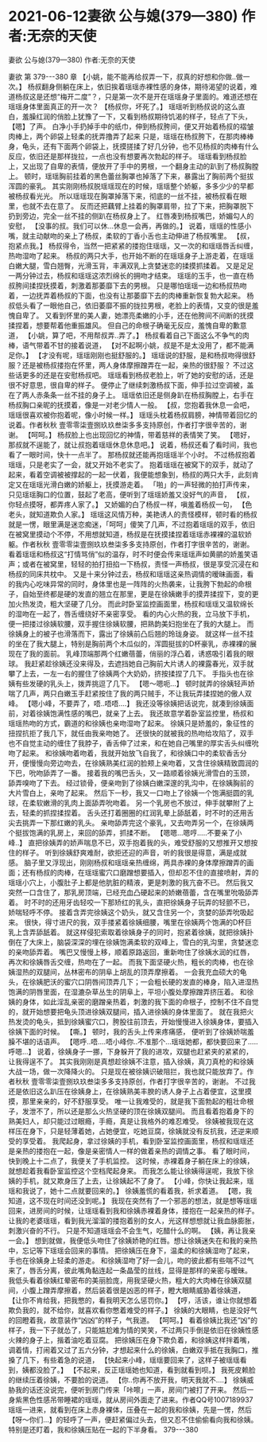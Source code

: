 # 2021-06-12妻欲 公与媳(379—380) 作者:无奈的天使



妻欲 公与媳(379—380) 作者:无奈的天使



妻欲 第 379---380 章
【小姚，能不能再给叔弄一下，叔真的好想和你做..做一次。】 杨叔翻身侧躺在床上，依旧挨着瑶瑶赤裸性感的身体，期待渴望的说着，难道杨叔这是还想“梅开二度”？，只是第一次不是开在瑶瑶身子里面的。难道还想在瑶瑶身体里面真正的开一次？
【杨叔你，坏死了。】 瑶瑶听到杨叔说的这么直白，羞臊红润的俏脸上犹豫了一下，又看到杨叔期待饥渴的样子，轻点了下头， 【嗯】了声。 白净小手扔掉手中的纸巾，伸到杨叔胯间，便又开始着杨叔的褶皱肉棒上，两个卵袋上轻柔的抚弄撸弄了起来  只是，瑶瑶在杨叔胯下，在那肉棒棒身，龟头，还有下面两个卵袋上，抚摸搓揉了好几分钟，也不见杨叔的肉棒有什么反应，依旧还是那样拢拉，一点也没有想要再次勃起的样子。
瑶瑶看到杨叔脸上，又出现了自卑的表情，便放开了手中的男根，一个翻身主动的趴到了杨叔胸膛上。 顿时，瑶瑶胸前挂着的黑色蕾丝胸罩也掉落了下来，暴露出了胸前两个挺拔浑圆的豪乳。
其实刚刚杨叔脱瑶瑶现在的时候，瑶瑶整个娇躯，多多少少的早都被杨叔看光光。 所以瑶瑶现在胸罩掉落下来，彻底的一丝不挂，被杨叔看在眼里，也就不去在意了。 反而还把藕臂上挂着的胸罩肩带，拉了下来，把胸罩脱下扔到旁边，完全一丝不挂的侧趴在杨叔身上了。
红唇凑到杨叔嘴巴，娇媚勾人的安慰， 【没事的叔。我们可以休...休息一会再，再做的。】 说着，瑶瑶的性感小嘴，就主动献吻的亲上了杨叔，柔软的丁香小舌也主动伸进了杨叔嘴里。 【叔，抱紧点我。】  杨叔得令，当然一把紧紧的搂抱住瑶瑶，又一次的和瑶瑶唇舌纠缠，热吻湿吻了起来。
杨叔的两只大手，也开始不断的在瑶瑶身子上游走着，在瑶瑶白嫩大腿，雪白翘臀，光滑玉背，丰满双乳上贪婪迷恋的揉摸抓揉着。
又是足足一两分钟过去，杨叔和瑶瑶这浓烈绵长的拥吻才结束。
瑶瑶的玉手，也一直在杨叔胯间揉捏抚摸着，刺激着那萎靡下去的男根。 只是哪怕瑶瑶一边和杨叔热吻着，一边抚弄着杨叔的下面，也没有让那萎靡下去的肉棒重新恢复勃大起来。
杨叔低头看了一眼他自己，依旧萎靡不振的拢拉男根，老脸上的表情，又变的很是羞愧自卑了。 又看到怀里的美人妻，她漂亮柔嫩的小手，还在他胯间不间断的抚摸揉捏着，想要帮着他重振雄风。 但自己的命根子确毫无反应，羞愧自卑的歉意道， 【小姚，算了吧，不用帮叔弄..弄了。】 杨叔看着自己下面这么不争气的肉棒，语气带着不甘的接着说道， 【对不起啊小姚，叔是不是太没用了，都不能满足你。】
【才没有呢，瑶瑶刚刚也挺舒服的。】 瑶瑶说的舒服，是和杨叔吻得很舒服？还是被杨叔搂抱在怀里，两人身体摩擦蹭弄在一起，亲热的很舒服？ 不过这些话更多的还是在安慰杨叔吧。
瑶瑶看到杨叔老脸上，听了她的安慰的话，还是很不好意思，很自卑的样子。 便停止了继续刺激杨叔下面，伸手拉过空调被，盖在了两人赤条条一丝不挂的身子上。 瑶瑶依旧还是侧身趴在杨叔胸膛上，右手在杨叔胸口亲昵的抚摸着，像是一对老少情人一般。 【叔，您抱着我休息一会吧，瑶瑶很喜欢被你抱着呢，像小时候一样。】 瑶瑶头枕着杨叔肩膀，神情带着回忆的说着。作者秋秋 壹零零柒壹捌玖玖叁柒多多支持原创，作者打字很辛苦的，谢谢。
【呵呵。】 杨叔脸上也出现回忆的神情，带着慈祥的表情笑了笑。 【嗯好，那叔就不逞能了，就让叔抱着瑶瑶休息休息吧。】 说着，杨叔还看了看时间，我也看了一眼时间，快十一点半了。 那杨叔就还能再抱瑶瑶半个小时。
不过杨叔抱着瑶瑶，只是老实了一会，就又开始不老实了。 抱着瑶瑶在被窝下的双手，就动了起来，看着空调被被撑起的一起一伏着，我便能想象到，杨叔的两只大手，此刻肯定又在瑶瑶光滑白嫩的娇躯上，抚摸游走着。
「啪」的一声轻微的拍打声传来，只见瑶瑶胸口的位置，鼓起了老高，便听到了瑶瑶娇羞又没好气的声音， 【叔，你轻点摸呀，都弄疼人家了。】 又娇媚的白了杨叔一样，嗔羞着杨叔一句， 【色老头，就知道欺负人家。】
瑶瑶这风情万种，美艳诱人的责怪模样，顿时看的杨叔就是一愣，眼里满是迷恋痴迷，「呵呵」傻笑了几声，不过抱着瑶瑶的双手，依旧在被窝里摸动个不停，不用想就知道，杨叔是在抚摸揉捏着瑶瑶赤裸裸的温软娇躯。作者秋秋 壹零零柒壹捌玖玖叁柒多多支持原创，作者打字很辛苦的，谢谢。
看着瑶瑶和杨叔这“打情骂俏”似的温存，时不时便会传来瑶瑶声如黄鹂的娇羞笑语声；或者在被窝里，轻轻的拍打扭掐一下杨叔，责怪一声杨叔，很是享受沉浸在和杨叔的同床共枕中。
又是十来分钟过去，杨叔和瑶瑶这亲热调情的暧昧画面，看的我内心吃味异常的同时，身体里也是一阵阵的火热袭来，让我胯下勃起的命根子，自始至终都是硬的发直的翘立在那里，更是在徐姨嫩手的摸弄揉捏下，变的更加火热发烫，粗大坚硬了几分。
而此时卧室监控画面里，杨叔和瑶瑶又温软绵长的湿吻在一起了，唇舌缠绕好不亲密享受。
看的内心火热的我，立马放下手机，便一把搂过徐姨软腰，双手握住徐姨软腰，把熟韵美妇抱坐在了我的大腿上。 而徐姨身上的被子也滑落而下，露出了徐姨前凸后翘的玲珑身姿。 就这样一丝不挂的坐在了我大腿上，特别是胸前两个木瓜似的，浑圆挺拔的D杯豪乳，赤裸裸的展现在了我的面前。 乳峰顶端那两个红嫩蓓蕾，俏丽的浮凸着，诱惑吸引着我的眼球。
我赶紧趁徐姨还没来得及，去遮挡她自己胸前大片诱人的裸露春光，双手就攀了上去，一左一右的握住了徐姨两个大奶奶，挤按揉捏了几下。 手指头也在徐姨有些发硬的乳头上，拨弄挑逗了几下。
【嗯～嗯呃...】 顿时就弄的徐姨轻声娇喘了几声，两只白嫩玉手赶紧按住了我的两只贼手，不让我玩弄揉捏她的傲人双峰。 【嗯小峰，不要弄了，唔..唔唔....】
我还没等徐姨把话说完，就凑到徐姨面前，对着徐姨饱满性感的嘴巴，就亲了上去。 我还故意学着卧室监控里，杨叔和瑶瑶热吻的方式，霸道的和徐姨也亲吻湿吻了起来。
徐姨只是娇羞的，象征性的扭捏抗拒了我几下，就任由我亲吻她了。 还很快的就被我的热吻给攻陷了，双手也不自觉主动的缠住了我脖子，香舌伸了过来，和在她自己嘴里的厚实舌头纠缠吮吻了起来。
和徐姨吻着吻着，我就开始放飞自我了，和徐姨口中的柔软香舌分开，便慢慢向旁边吻去，在徐姨熟美红润的脸颊上亲吻着，又含住徐姨精致圆润的下巴，吮吻舔弄了一番。 接着我的嘴巴舌头，又一路顺着徐姨光滑雪白的玉颈，舔弄嗅吻了下去。 经过锁骨，便亲吻到了徐姨白嫩深邃的乳沟中，在徐姨胸前的大片雪白上，亲吻了起来。  然后下一秒，我又一口吻上了徐姨一个饱满挺圆的乳球，在柔软嫩滑的乳肉上面舔弄吮吻着。 另一个乳房也不放过，伸手就攀附了上去，轻柔的抓捏揉捏着。 舌头还打着圈圈的红润乳晕上舔舐着，时不时的还用舌尖去挑弄一下那红嫩的乳头。 亲吻舔弄完这个豪乳，又去吻弄另一个，在徐姨两个挺拔饱满的乳房上，来回的舔弄，抓揉不断。
【嗯嗯...嗯哼.....不要亲了小峰..】 直把徐姨弄的娇声喘息不已，双手抱着我的头，难受舒服的又想推开又想按住的样子。  听到徐姨舒爽难耐，欲拒还迎的声音，听的我很是得意，满是成就感。 脑子里又浮现出，刚刚杨叔和瑶瑶亲热缠绵，两具赤裸的身体摩擦蹭弄的画面；还有杨叔的肉棒，在瑶瑶蜜穴口磨蹭想要插入，但却忍不住的直接喷射，弄的瑶瑶小穴上，小腹肚子上都是他肮脏的精液，更是刺激的我亢奋不已。
然后我又突然一口含住了，那乳房顶端，已经充血凸硬起来的娇嫩蓓蕾，含在嘴里吮吸舔弄着。 时不时的还用牙齿轻咬一下那矫红的乳头，直把徐姨身子玩弄的轻颤不已，娇喘轻呼不停。
接着含弄完徐姨这个奶头，就又含住另一个，贪婪的舔弄吮吸起来。
很快，得寸进尺的我，双手搂紧着徐姨细腰，嘴里在徐姨两个饱满的D杯巨乳上含弄舔舐着。 就这样侵犯索取着徐姨身子的同时，抱紧着徐姨，就把徐姨扑倒在了大床上，脑袋深深的埋在徐姨饱满柔软的双峰上，雪白的乳沟里，贪婪迷恋的亲吻舔弄着。
嘴巴又慢慢上移，顺着原路返回，重新吻住了徐姨水润的红唇，再次和徐姨唇舌交缠，热吻在了一起。
而我下面坚硬火热，粗长的肉棒，也在徐姨湿热的双腿间，丛林密布的阴阜上胡乱的顶弄摩擦着。 一会我充血硕大的龟头，在徐姨肥沃的蜜穴口阴唇间顶弄几下；一会粗长硬的发直的棒身，陷入进湿热饱满的阴唇里面，在湿漉杂草丛生的阴阜上，平坦小腹处摩擦蹭弄挤压着。
和徐姨的身体，如此淫乱亲密的磨蹭亲热着，刺激的我下面的命根子，控制不住不自觉的，就开始想要把龟头顶进徐姨双腿间，插入进徐姨的身体里面了。
就在我把火热发烫的龟头，抵到徐姨蜜穴口，胯股往前顶去，开始慢慢进入徐姨身体，要插入徐姨下面的时候。 【嘶。】 顿时，我的舌头上传来疼痛感，
便听到了徐姨娇喘羞臊不堪的话语声。 【嗯呼..唔....唔小峰你..不准那个...瑶瑶她都，都快要回来了.....呼嗯...】 说着，徐姨身子一挪，下身躲开了我的进攻，双腿也赶紧夹的紧紧的，让我得逞不了。  其实我刚刚是真想趁徐姨不注意，插入徐姨，真刀真枪的和徐姨大战一场，做一次降降火的。 只是现在被徐姨识破阻拦，我也就只能放弃了。作者秋秋 壹零零柒壹捌玖玖叁柒多多支持原创，作者打字很辛苦的，谢谢。
不过我还是依旧这么趴压在徐姨身上，在徐姨熟美丰腴的诱人身子上占着便宜，这里摸摸，那里亲亲的，好不舒服享受。 唯一让我难受的，就是我下面勃起的粗壮命根子，发泄不了，所以还是那么火热坚硬的顶在徐姨双腿间。 而且看着抱着身下的熟美妇人，却只能过过眼瘾，手瘾，真是让我格外的难忍难受。
徐姨被我现在这样压在身下，只是轻薄着她，占她便宜，吃她豆腐，徐姨就没有反抗我，还逆来顺受的享受着。
我爬起身，拿过徐姨的手机，看到卧室监控画面里，杨叔和瑶瑶还是亲热的搂抱在一起，像是亲密情人一样的做着亲热的调情之事。 看了眼时间，快到晚上十二点了，我便关了手机监控。
这时候，赤裸着身子躺在床上的徐姨，就想趁着我看卧室监控这个空档爬起身来。 而我怎么能让徐姨得逞呢，我放下徐姨的手机，就又欺身压了上去，让徐姨起不了身了。
【小峰，你快让我起来，瑶瑶和我说了，她十二点就要回来的。】 徐姨羞慌的看着我，祈求着道。  【嗯，我知道，这不现在时间还没到呢。】 我现在突然有了一个邪恶的想法，就是想等瑶瑶回来，进房间的时候，让瑶瑶看到我和徐姨赤裸着身体，搂抱在一起亲热的样子。 让我的老婆瑶瑶，看到我光溜溜的搂抱着别的女人，光这样想想就让我血脉膨胀，刺激兴奋的不行。 只是不知道瑶瑶会不会生气，吃醋什么的啊。 【姨，再让我亲一会。】 想到就做，我便低头吻住了徐姨娇艳的红唇。想让徐姨迷失在和我的亲热中，忘记等下瑶瑶会回来的事情。  把徐姨压在身下，温柔的和徐姨湿吻了起来，手也在徐姨身上轻柔的游走。 和徐姨湿吻了好一会儿，吻的彼此都有些喘不过气来了，唇舌分离，彼此嘴角黏连起一条晶莹的丝线，显得是那样的亲密与暧昧。 我低头看着徐姨红晕密布的美丽脸庞，用我坚硬火热，粗大的大肉棒在徐姨双腿间，小腹上蹭弄摩擦着，然后装着很是凶恶的样子，瞪大眼睛威胁着徐姨道， 【让你不肯给我，把我憋的，看我明天怎么惩罚你。】
【哼，活该，谁让你就想着欺负我的，就不给你，就喜欢看你憋着难受的样子。】 徐姨的大眼睛，也是没好气的回瞪着我，故意装作“凶凶”的样子，气我道。
【呵呵。】 看着徐姨比我还“凶”的样子，我一下子就怂了，只能尴尬难为情的笑笑，不过两只手倒是依旧在徐姨性感火辣的身子上，揩着油吃着豆腐。
把徐姨压在身下欺负着，和徐姨这样拌着嘴，调着情，打闹着又过了五六分钟，才想起来什么的徐姨，白嫩双手抵在我胸口，推搡了几下，有些着急的说道， 【快起来小峰，瑶瑶要回来了，这样子被瑶瑶看到，姨都没脸了。】
【不起来，反正瑶瑶她也知道，看到就看到呗。】 我死皮赖脸的继续压着徐姨，不要脸的说道。
【你..你再不放开我，明天我就不....】 徐姨威胁我的话还没说完，便听到房门传来「咔嚓」一声，房间门被打了开来。 然后一身紫黑色性感吊带睡裙的瑶瑶，就从房间外面走了进来。作者QQ号1007189937
瑶瑶一进来，就看到在床上赤身裸体，压叠在一起的我和徐姨，先是一愣，然后【呀～你们...】的轻呼了一声，便赶紧偏过头去，但又忍不住偷偷看向我和徐姨。 特别是还盯着，我和徐姨压贴在一起的下半身看。 379---380


